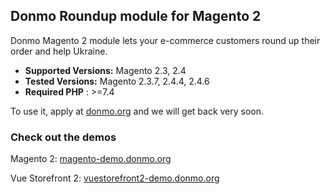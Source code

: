 ## Donmo Roundup module for Magento 2

Donmo Magento 2 module lets your e-commerce customers round up their order and help Ukraine.

* **Supported Versions:** Magento 2.3, 2.4 
* **Tested Versions:** Magento 2.3.7, 2.4.4, 2.4.6
* **Required PHP** : >=7.4

To use it, apply at [donmo.org](http://donmo.org) and we will get back very soon.


### Check out the demos
Magento 2: [magento-demo.donmo.org](https://magento-demo.donmo.org)

Vue Storefront 2: [vuestorefront2-demo.donmo.org](https://vuestorefront2-demo.donmo.org)
